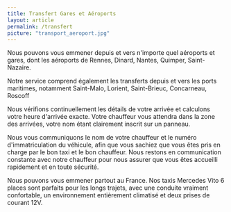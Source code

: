 ```yaml
---
title: Transfert Gares et Aéroports
layout: article
permalink: /transfert
picture: "transport_aeroport.jpg"
---
```


Nous pouvons vous emmener depuis et vers n'importe quel aéroports et gares, dont les aéroports de Rennes, Dinard, Nantes, Quimper, Saint-Nazaire.

Notre service comprend également les transferts depuis et vers les ports maritimes, notamment Saint-Malo, Lorient, Saint-Brieuc, Concarneau, Roscoff

Nous vérifions continuellement les détails de votre arrivée et calculons votre heure d'arrivée exacte. Votre chauffeur vous attendra dans la zone des arrivées, votre nom étant clairement inscrit sur un panneau.

Nous vous communiquons le nom de votre chauffeur et le numéro d'immatriculation du véhicule, afin que vous sachiez que vous êtes pris en charge par le bon taxi et le bon chauffeur.  Nous restons en communication constante avec notre chauffeur pour nous assurer que vous êtes accueilli rapidement et en toute sécurité.

Nous pouvons vous emmener partout au France. Nos taxis Mercedes Vito 6 places sont parfaits pour les longs trajets, avec une conduite vraiment confortable, un environnement entièrement climatisé et deux prises de courant 12V.

